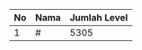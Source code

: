 | No | Nama            | Jumlah Level |
|----|-----------------|--------------|
| 1  | #    |    5305        |
